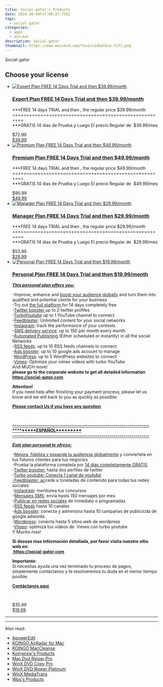 ```yaml
---
title: Social-gator's Products
date: 2024-10-09T17:09:27.735Z
tags: 
  - social-gator
categories: 
  - apps
  - win,mac
description: Social-gator
thumbnail: https://www.macxdvd.com/face/videoface-fift.png
---
```


Social-gator

<!--__INIT__BEGIN__TAG__PRODUCTS__LIST__-->
<!--__INIT__END__TAG__PRODUCTS__LIST__-->

<!--__INIT__BEGIN__TAG__FEED_PRODUCTS__LIST__-->

## Choose your license

<div class="home-content-container">
  <ul class="home-article-list">
    <li class="home-article-item flex flex-row feedProduct">
      <div class="basis-1/3 lg:basis-1/4 xl:basis-1/5 relative flex justify-center items-center overflow-hidden">
                <a href="https://secure.2checkout.com/order/cart.php?PRODS=29329597&amp;QTY=1&amp;AFFILIATE=108875" class="w-24 h-24 md:w-28 md:h-28 lg:w-32 lg:h-32 xl:w-42 xl:h-42 max-w-24 max-h-24 md:max-w-28 md:max-h-28 lg:max-w-32 lg:max-h-32 xl:max-w-42 xl:max-h-42 -pt-2">
          <img src="https://thmb.techidaily.com/056b5dc5bf38553fc5e62980ac558058cdfef6fae043dca04e140a16eeec969f.jpg" alt="Expert Plan FREE 14 Days Trial and then $39.99/month" class="relative w-full h-full rounded-full object-cover dark:brightness-75 -mt-4 p-4">
        </a>
              </div>
      <div class="flex flex-col gap-5 px-7 pb-7 basis-2/3 lg:basis-3/4 xl:basis-4/5  pt-5">
        <h3 class="home-article-title"><a href="https://secure.2checkout.com/order/cart.php?PRODS=29329597&amp;QTY=1&amp;AFFILIATE=108875">Expert Plan FREE 14 Days Trial and then $39.99/month</a></h3>
        <div class="home-article-content markdown-body">
                  <html><head></head><body><p>***FREE 14 days TRIAL and then , the regular price $39.99/month<br>
=======================================================<br>
***GRATIS 14 dias de Prueba y Luego El precio Regular de&nbsp; $39.99/mes</p></body></html>                </div>
        <div class="flex flex-row feedProduct-Price">
          <div class="feedProduct-Price--Old">
            <span class="feedProduct-Price--Currency">$</span>72<span class="feedProduct-Price--Cents">.99</span>
          </div>
          <div class="">
            <a href="https://secure.2checkout.com/order/cart.php?PRODS=29329597&amp;QTY=1&amp;AFFILIATE=108875">
            <span class="feedProduct-Price--Currency">$</span>39<span class="feedProduct-Price--Cents">.99</span>
            </a>
          </div>
        </div>
      </div>
    </li>
    <li class="home-article-item flex flex-row feedProduct">
      <div class="basis-1/3 lg:basis-1/4 xl:basis-1/5 relative flex justify-center items-center overflow-hidden">
                <a href="https://secure.2checkout.com/order/cart.php?PRODS=29329729&amp;QTY=1&amp;AFFILIATE=108875" class="w-24 h-24 md:w-28 md:h-28 lg:w-32 lg:h-32 xl:w-42 xl:h-42 max-w-24 max-h-24 md:max-w-28 md:max-h-28 lg:max-w-32 lg:max-h-32 xl:max-w-42 xl:max-h-42 -pt-2">
          <img src="https://thmb.techidaily.com/056b5dc5bf38553fc5e62980ac558058cdfef6fae043dca04e140a16eeec969f.jpg" alt="Premium Plan FREE 14 Days Trial and then $49.99/month" class="relative w-full h-full rounded-full object-cover dark:brightness-75 -mt-4 p-4">
        </a>
              </div>
      <div class="flex flex-col gap-5 px-7 pb-7 basis-2/3 lg:basis-3/4 xl:basis-4/5  pt-5">
        <h3 class="home-article-title"><a href="https://secure.2checkout.com/order/cart.php?PRODS=29329729&amp;QTY=1&amp;AFFILIATE=108875">Premium Plan FREE 14 Days Trial and then $49.99/month</a></h3>
        <div class="home-article-content markdown-body">
                  <html><head></head><body><p>***FREE 14 days TRIAL and then , the regular price $49.99/month<br>
=======================================================<br>
***GRATIS 14 dias de Prueba y Luego El precio Regular de&nbsp; $49.99/mes</p></body></html>                </div>
        <div class="flex flex-row feedProduct-Price">
          <div class="feedProduct-Price--Old">
            <span class="feedProduct-Price--Currency">$</span>90<span class="feedProduct-Price--Cents">.99</span>
          </div>
          <div class="">
            <a href="https://secure.2checkout.com/order/cart.php?PRODS=29329729&amp;QTY=1&amp;AFFILIATE=108875">
            <span class="feedProduct-Price--Currency">$</span>49<span class="feedProduct-Price--Cents">.99</span>
            </a>
          </div>
        </div>
      </div>
    </li>
    <li class="home-article-item flex flex-row feedProduct">
      <div class="basis-1/3 lg:basis-1/4 xl:basis-1/5 relative flex justify-center items-center overflow-hidden">
                <a href="https://secure.2checkout.com/order/cart.php?PRODS=29329548&amp;QTY=1&amp;AFFILIATE=108875" class="w-24 h-24 md:w-28 md:h-28 lg:w-32 lg:h-32 xl:w-42 xl:h-42 max-w-24 max-h-24 md:max-w-28 md:max-h-28 lg:max-w-32 lg:max-h-32 xl:max-w-42 xl:max-h-42 -pt-2">
          <img src="https://thmb.techidaily.com/056b5dc5bf38553fc5e62980ac558058cdfef6fae043dca04e140a16eeec969f.jpg" alt="Manager Plan FREE 14 Days Trial and then $29.99/month" class="relative w-full h-full rounded-full object-cover dark:brightness-75 -mt-4 p-4">
        </a>
              </div>
      <div class="flex flex-col gap-5 px-7 pb-7 basis-2/3 lg:basis-3/4 xl:basis-4/5  pt-5">
        <h3 class="home-article-title"><a href="https://secure.2checkout.com/order/cart.php?PRODS=29329548&amp;QTY=1&amp;AFFILIATE=108875">Manager Plan FREE 14 Days Trial and then $29.99/month</a></h3>
        <div class="home-article-content markdown-body">
                  <html><head></head><body><p>***FREE 14 days TRIAL and then , the regular price $29.99/month<br>
=======================================================<br>
***GRATIS 14 dias de Prueba y Luego El precio Regular de&nbsp; $29.99/mes</p></body></html>                </div>
        <div class="flex flex-row feedProduct-Price">
          <div class="feedProduct-Price--Old">
            <span class="feedProduct-Price--Currency">$</span>53<span class="feedProduct-Price--Cents">.99</span>
          </div>
          <div class="">
            <a href="https://secure.2checkout.com/order/cart.php?PRODS=29329548&amp;QTY=1&amp;AFFILIATE=108875">
            <span class="feedProduct-Price--Currency">$</span>29<span class="feedProduct-Price--Cents">.99</span>
            </a>
          </div>
        </div>
      </div>
    </li>
    <li class="home-article-item flex flex-row feedProduct">
      <div class="basis-1/3 lg:basis-1/4 xl:basis-1/5 relative flex justify-center items-center overflow-hidden">
                <a href="https://secure.2checkout.com/order/cart.php?PRODS=29329475&amp;QTY=1&amp;AFFILIATE=108875" class="w-24 h-24 md:w-28 md:h-28 lg:w-32 lg:h-32 xl:w-42 xl:h-42 max-w-24 max-h-24 md:max-w-28 md:max-h-28 lg:max-w-32 lg:max-h-32 xl:max-w-42 xl:max-h-42 -pt-2">
          <img src="https://thmb.techidaily.com/056b5dc5bf38553fc5e62980ac558058cdfef6fae043dca04e140a16eeec969f.jpg" alt="Personal Plan FREE 14 Days Trial and then $19.99/month" class="relative w-full h-full rounded-full object-cover dark:brightness-75 -mt-4 p-4">
        </a>
              </div>
      <div class="flex flex-col gap-5 px-7 pb-7 basis-2/3 lg:basis-3/4 xl:basis-4/5  pt-5">
        <h3 class="home-article-title"><a href="https://secure.2checkout.com/order/cart.php?PRODS=29329475&amp;QTY=1&amp;AFFILIATE=108875">Personal Plan FREE 14 Days Trial and then $19.99/month</a></h3>
        <div class="home-article-content markdown-body">
                  <html><head></head><body><p><strong><u><em>This personal plan offers you:</em></u></strong></p>

<p>-Improve, enhance and <u>boost your audience globally</u> and turn them into qualified and potential clients for your business<br>
-Try out <u>the full platform </u>for 14 days completely free<br>
-<u>Twitter booster </u>up to 2 twitter profiles<br>
-<u>TurboYoutube</u> up to 1 YouTube channel to connect<br>
-<u>Feedblaster</u>: Unlimited content for your social networks<br>
-<u>Instagram</u>: track the performance of your contests<br>
-<u>SMS delivery service</u>: up to 150 per month every month<br>
-<u>Automated Publishing</u> (Either scheduled or instantly) in all the social Networks<br>
-<u>RSS feeds</u>: up to 10 RSS feeds channels to connect<br>
-<u>Ads booster</u>: up to 10 google ads account to manage<br>
-<u>WordPress</u>: up to 5 WordPress websites to connect<br>
-<u>Vimeo</u>: Optimize your vimeo videos with turbo YouTube<br>
And MUCH more!<br>
<strong>please go to the corporate website to get all detailed information</strong><br>
<strong><a href="https://social-gator.com" target="_blank">https://social-gator.com</a></strong></p>

<p><strong>Attention!</strong><br>
if&nbsp;you need help after finishing your payment process, please let us know and we will back to you as quickly as possible:&nbsp;</p>

<p><a href="https://ontechxpert.freshdesk.com/en/support/tickets/new" target="_blank"><strong>Please contact Us if you have any question</strong></a></p>

<p>&nbsp;</p>

<p><u><strong>---------------------------------------------------------------------<br>
*********ESPAÑOL*********<br>
---------------------------------------------------------------------</strong></u></p>

<p><u><em><strong>Este plan personal te ofrece:</strong></em></u></p>

<p>-<u>Mejora, fideliza y expande tu audiencia globalmente</u> y conviertela en tus futuros clientes para tus negocios<br>
-Prueba la plataforma completa por <u>14 dias completamente GRATIS</u><br>
-<u>Twitter booster:</u> hasta dos perfiles de twitter<br>
-<u>Turbo youtube: Conecta 1 canal de youtube<br>
-Feedblaster: ac</u>cede a toneladas de contenido para todas tus redes sociales<br>
-<u>Instagram</u>: monitorea tus concursos<br>
-<u>Mensajes SMS</u>: envía hasta 150 mensajes por mes<br>
-<u>Publicar en redes sociales</u> de inmediato o programadas<br>
-<u>RSS feeds</u> hasta 10 canales<br>
-<u>Ads booster</u>: conecta y administra hasta 10 campañas de publicicda de google adwords<br>
-<u>Wordpress</u>: conecta hasta 5 sitios web de wordpress<br>
-<u>Vimeo</u>: optimiza tus videos de&nbsp; Vimeo con turbo youtube<br>
Y Mucho mas!</p>

<p><strong>Si deseas mas información detallada, por favor visita nuestro sitio web en:</strong><br>
<a href="https://social-gator.com" target="_blank"><strong>&nbsp;https://social-gator.com</strong></a></p>

<p><strong>Importante:</strong><br>
Si necesitas ayuda una vez terminado tu proceso de pagos, simplemente contáctanos y te resolveremos tu duda en el menor tiempo posible:</p>

<p><a href="https://ontechxpert.freshdesk.com/es/support/tickets/new" target="_blank"><strong>Contáctanos aqui&nbsp;</strong></a></p>

<p>&nbsp;</p></body></html>                </div>
        <div class="flex flex-row feedProduct-Price">
          <div class="feedProduct-Price--Old">
            <span class="feedProduct-Price--Currency">$</span>35<span class="feedProduct-Price--Cents">.99</span>
          </div>
          <div class="">
            <a href="https://secure.2checkout.com/order/cart.php?PRODS=29329475&amp;QTY=1&amp;AFFILIATE=108875">
            <span class="feedProduct-Price--Currency">$</span>19<span class="feedProduct-Price--Cents">.99</span>
            </a>
          </div>
        </div>
      </div>
    </li>
  </ul>
</div>

<hr>
<!--__INIT__END__TAG__FEED_PRODUCTS__LIST__-->

<hr>

<ins class="adsbygoogle"
      style="display:block"
      data-ad-client="ca-pub-7571918770474297"
      data-ad-slot="8358498916"
      data-ad-format="auto"
      data-full-width-responsive="true"></ins>

<span class="atpl-alsoreadstyle">Also read:</span>
<div><ul>
<li><a href="https://tools.techidaily.com/apowersoft/video-editor/"><u>ApowerEdit</u></a></li>
<li><a href="https://tools.techidaily.com/koingosw/airradar/"><u>KOINGO AirRadar for Mac</u></a></li>
<li><a href="https://tools.techidaily.com/koingosw/maccleanse/"><u>KOINGO MacCleanse</u></a></li>
<li><a href="https://tools.techidaily.com/koingosw/products/"><u>Koingosw's Products</u></a></li>
<li><a href="https://tools.techidaily.com/macdvdripperpro/products/"><u>Mac Dvd Ripper Pro </u></a></li>
<li><a href="https://tools.techidaily.com/winxdvd/dvd-copy-pro/"><u>WinX DVD Copy Pro</u></a></li>
<li><a href="https://tools.techidaily.com/winxdvd/dvd-ripper-platinum/"><u>WinX DVD Ripper Platinum</u></a></li>
<li><a href="https://tools.techidaily.com/winxdvd/mediatrans/"><u>WinX MediaTrans</u></a></li>
<li><a href="https://tools.techidaily.com/wps/products/"><u>Wps's Products</u></a></li>
</ul></div>

